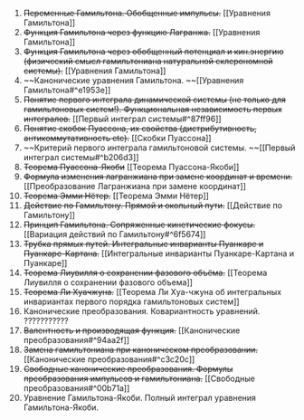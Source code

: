 1. ~~Переменные Гамильтона. Обобщенные импульсы.~~ [[Уравнения Гамильтона]]
2. ~~Функция Гамильтона через функцию Лагранжа.~~  [[Уравнения Гамильтона]]
3. ~~Функция Гамильтона через обобщенный потенциал и кин.энергию (физический
смысл гамильтониана натуральной склерономной системы).~~  [[Уравнения Гамильтона]]
4. ~~Канонические уравнения Гамильтона. ~~[[Уравнения Гамильтона#^e1953e]]
5. ~~Понятие первого интеграла динамической системы (не только для гамильтоновых
систем!). Функциональная независимость первых интегралов.~~ [[Первый интеграл системы#^87ff96]]
6. ~~Понятие скобок Пуассона, их свойства (дистрибутивность, антикоммутативность
etc).~~ [[Скобки Пуассона]]
7. ~~Критерий первого интеграла гамильтоновой системы. ~~[[Первый интеграл системы#^b206d3]]
8. ~~Теорема Пуассона-Якоби~~ [[Теорема Пуассона-Якоби]]
9. ~~Формула изменения лагранжиана при замене координат и времени.~~ [[Преобразование Лагранжиана при замене координат]]
10. ~~Теорема Эмми Нётер.~~ [[Теорема Эмми Нётер]]
11. ~~Действие по Гамильтону. Прямой и окольный пути.~~ [[Действие по Гамильтону]]
12. ~~Принцип Гамильтона. Сопряженные кинетические фокусы.~~ [[Вариация действий по Гамильтону#^6f5674]]
13. ~~Трубка прямых путей. Интегральные инварианты Пуанкаре и Пуанкаре-Картана.~~ [[Интегральные инварианты Пуанкаре-Картана и Пуанкаре]]
14. ~~Теорема Лиувилля о сохранении фазового объёма.~~ [[Теорема Лиувилля о сохранении фазового объема]]
15. ~~Теорема Ли Хуачжуна.~~ [[Теорема Ли Хуа-чжуна об интегральных инвариантах первого порядка гамильтоновых систем]]
16. Канонические преобразования. Ковариантность уравнений. ???????????
17. ~~Валентность и производящая функция.~~ [[Канонические преобразования#^94aa2f]]
18. ~~Замена гамильтониана при каноническом преобразовании.~~ [[Канонические преобразования#^c3c20c]]
19. ~~Свободные канонические преобразования. Формулы преобразования импульсов и
гамильтониана.~~ [[Свободные преобразования#^00b71a]]
20. Уравнение Гамильтона-Якоби. Полный интеграл уравнения Гамильтона-Якоби.